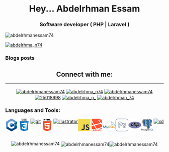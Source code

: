 <h1 align="center">Hey... Abdelrhman Essam</h1>
<h3 align="center">Software developer ( PHP | Laravel )</h3>

<p align="left"> <img src="https://komarev.com/ghpvc/?username=abdelrhmanessam74&label=Profile%20views&color=0e75b6&style=flat" alt="abdelrhmanessam74" /> </p>

<p align="left"> <a href="https://twitter.com/abdelrhma_n74" target="blank"><img src="https://img.shields.io/twitter/follow/abdelrhma_n74?logo=twitter&style=for-the-badge" alt="abdelrhma_n74" /></a> </p>

### Blogs posts
<!-- BLOG-POST-LIST:START -->
<!-- BLOG-POST-LIST:END -->

<h2 align="center">Connect with me:</h2>
<hr>
<p align="center">
<a href="https://dev.to/abdelrhmanessam74" target="blank"><img align="center" src="https://raw.githubusercontent.com/rahuldkjain/github-profile-readme-generator/master/src/images/icons/Social/devto.svg" alt="abdelrhmanessam74" height="30" width="40" /></a>
<a href="https://twitter.com/abdelrhma_n74" target="blank"><img align="center" src="https://raw.githubusercontent.com/rahuldkjain/github-profile-readme-generator/master/src/images/icons/Social/twitter.svg" alt="abdelrhma_n74" height="30" width="40" /></a>
<a href="https://linkedin.com/in/abdelrhmanessam74" target="blank"><img align="center" src="https://raw.githubusercontent.com/rahuldkjain/github-profile-readme-generator/master/src/images/icons/Social/linked-in-alt.svg" alt="abdelrhmanessam74" height="30" width="40" /></a>
<a href="https://stackoverflow.com/users/25018998" target="blank"><img align="center" src="https://raw.githubusercontent.com/rahuldkjain/github-profile-readme-generator/master/src/images/icons/Social/stack-overflow.svg" alt="25018998" height="30" width="40" /></a>
<a href="https://instagram.com/abdelrhma_n_" target="blank"><img align="center" src="https://raw.githubusercontent.com/rahuldkjain/github-profile-readme-generator/master/src/images/icons/Social/instagram.svg" alt="abdelrhma_n_" height="30" width="40" /></a>
<a href="https://www.leetcode.com/abdelrhman_74" target="blank"><img align="center" src="https://raw.githubusercontent.com/rahuldkjain/github-profile-readme-generator/master/src/images/icons/Social/leet-code.svg" alt="abdelrhman_74" height="30" width="40" /></a>
</p>

<h3 align="left">Languages and Tools:</h3>
<p align="left" style="display:flex ; justify-content:space-between"> <a href="https://www.w3schools.com/cpp/" target="_blank" rel="noreferrer"> <img src="https://raw.githubusercontent.com/devicons/devicon/master/icons/cplusplus/cplusplus-original.svg" alt="cplusplus" width="40" height="40"/> </a> <a href="https://www.w3schools.com/css/" target="_blank" rel="noreferrer"> <img src="https://raw.githubusercontent.com/devicons/devicon/master/icons/css3/css3-original-wordmark.svg" alt="css3" width="40" height="40"/> </a> <a href="https://git-scm.com/" target="_blank" rel="noreferrer"> <img src="https://www.vectorlogo.zone/logos/git-scm/git-scm-icon.svg" alt="git" width="40" height="40"/> </a> <a href="https://www.w3.org/html/" target="_blank" rel="noreferrer"> <img src="https://raw.githubusercontent.com/devicons/devicon/master/icons/html5/html5-original-wordmark.svg" alt="html5" width="40" height="40"/> </a> <a href="https://www.adobe.com/in/products/illustrator.html" target="_blank" rel="noreferrer"> <img src="https://www.vectorlogo.zone/logos/adobe_illustrator/adobe_illustrator-icon.svg" alt="illustrator" width="40" height="40"/> </a> <a href="https://developer.mozilla.org/en-US/docs/Web/JavaScript" target="_blank" rel="noreferrer"> <img src="https://raw.githubusercontent.com/devicons/devicon/master/icons/javascript/javascript-original.svg" alt="javascript" width="40" height="40"/> </a> <a href="https://laravel.com/" target="_blank" rel="noreferrer"> <img src="https://raw.githubusercontent.com/devicons/devicon/master/icons/laravel/laravel-plain-wordmark.svg" alt="laravel" width="40" height="40"/> </a> <a href="https://www.mysql.com/" target="_blank" rel="noreferrer"> <img src="https://raw.githubusercontent.com/devicons/devicon/master/icons/mysql/mysql-original-wordmark.svg" alt="mysql" width="40" height="40"/> </a> <a href="https://www.photoshop.com/en" target="_blank" rel="noreferrer"> <img src="https://raw.githubusercontent.com/devicons/devicon/master/icons/photoshop/photoshop-line.svg" alt="photoshop" width="40" height="40"/> </a> <a href="https://www.php.net" target="_blank" rel="noreferrer"> <img src="https://raw.githubusercontent.com/devicons/devicon/master/icons/php/php-original.svg" alt="php" width="40" height="40"/> </a> <a href="https://www.postgresql.org" target="_blank" rel="noreferrer"> <img src="https://raw.githubusercontent.com/devicons/devicon/master/icons/postgresql/postgresql-original-wordmark.svg" alt="postgresql" width="40" height="40"/> </a> <a href="https://www.adobe.com/products/xd.html" target="_blank" rel="noreferrer"> <img src="https://cdn.worldvectorlogo.com/logos/adobe-xd.svg" alt="xd" width="40" height="40"/> </a> </p>
<div style="display:flex;flex-wrap:wrap;align-item:center;justify-content:center; ">
  <p><img align="left" src="https://github-readme-stats.vercel.app/api/top-langs?username=abdelrhmanessam74&show_icons=true&locale=en&layout=compact" alt="abdelrhmanessam74" /></p>

<p>&nbsp;<img align="center" src="https://github-readme-stats.vercel.app/api?username=abdelrhmanessam74&show_icons=true&locale=en" alt="abdelrhmanessam74" /></p>

<p><img align="center" src="https://github-readme-streak-stats.herokuapp.com/?user=abdelrhmanessam74&" alt="abdelrhmanessam74" /></p>
</div>
